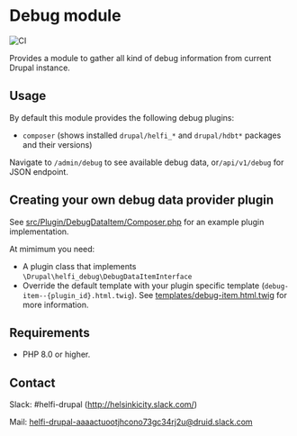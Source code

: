 # Debug module

![CI](https://github.com/City-of-Helsinki/drupal-module-helfi-debug/workflows/CI/badge.svg)

Provides a module to gather all kind of debug information from current Drupal instance.

## Usage

By default this module provides the following debug plugins:
- `composer` (shows installed `drupal/helfi_*` and `drupal/hdbt*` packages and their versions)

Navigate to `/admin/debug` to see available debug data, or`/api/v1/debug` for JSON endpoint.

## Creating your own debug data provider plugin

See [src/Plugin/DebugDataItem/Composer.php](src/Plugin/DebugDataItem/Composer.php) for an example plugin implementation.

At mimimum you need: 
- A plugin class that implements `\Drupal\helfi_debug\DebugDataItemInterface`
- Override the default template with your plugin specific template (`debug-item--{plugin_id}.html.twig`). See [templates/debug-item.html.twig](templates/debug-item.html.twig) for more information. 

## Requirements

- PHP 8.0 or higher.

## Contact

Slack: #helfi-drupal (http://helsinkicity.slack.com/)

Mail: helfi-drupal-aaaactuootjhcono73gc34rj2u@druid.slack.com
